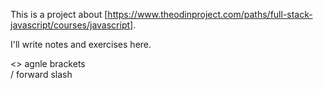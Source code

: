This is a project about [https://www.theodinproject.com/paths/full-stack-javascript/courses/javascript].

I'll write notes and exercises here.

<> agnle brackets  
/ forward slash

